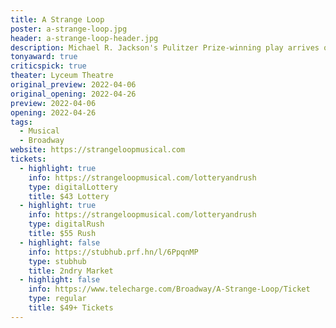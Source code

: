```yaml
---
title: A Strange Loop
poster: a-strange-loop.jpg
header: a-strange-loop-header.jpg
description: Michael R. Jackson's Pulitzer Prize-winning play arrives on Broadway.
tonyaward: true
criticspick: true
theater: Lyceum Theatre
original_preview: 2022-04-06
original_opening: 2022-04-26
preview: 2022-04-06
opening: 2022-04-26
tags: 
  - Musical
  - Broadway
website: https://strangeloopmusical.com
tickets: 
  - highlight: true
    info: https://strangeloopmusical.com/lotteryandrush
    type: digitalLottery
    title: $43 Lottery
  - highlight: true
    info: https://strangeloopmusical.com/lotteryandrush
    type: digitalRush
    title: $55 Rush
  - highlight: false
    info: https://stubhub.prf.hn/l/6PpqnMP
    type: stubhub
    title: 2ndry Market
  - highlight: false
    info: https://www.telecharge.com/Broadway/A-Strange-Loop/Ticket
    type: regular
    title: $49+ Tickets
---
```

